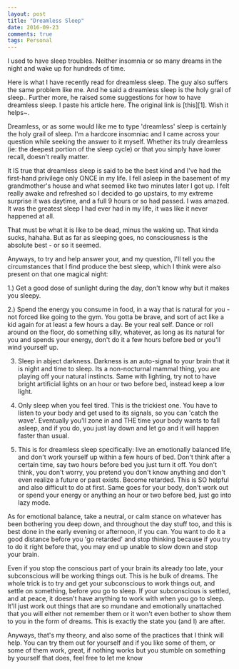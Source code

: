 ```yaml
---
layout: post
title: "Dreamless Sleep"
date: 2016-09-23
comments: true
tags: Personal
---
```


I used to have sleep troubles. Neither insomnia or so many dreams in the night
and wake up for hundreds of time.

Here is what I have recently read for dreamless sleep. The guy also suffers the
same problem like me. And he said a dreamless sleep is the holy grail of sleep..
Further more, he raised some suggestions for how to have dreamless sleep. I 
paste his article here. The original link is [this][1]. Wish it helps~.

Dreamless, or as some would like me to type 'dreamless' sleep is certainly the holy grail of sleep. I'm a hardcore insomniac and I came across your question while seeking the answer to it myself. Whether its truly dreamless (ie: the deepest portion of the sleep cycle) or that you simply have lower recall, doesn't really matter. 

It IS true that dreamless sleep is said to be the best kind and I've had the first-hand privilege only ONCE in my life. I fell asleep in the basement of my grandmother's house and what seemed like two minutes later I got up. I felt really awake and refreshed so I decided to go upstairs, to my extreme surprise it was daytime, and a full 9 hours or so had passed. I was amazed. It was the greatest sleep I had ever had in my life, it was like it never happened at all. 

That must be what it is like to be dead, minus the waking up. That kinda sucks, hahaha. But as far as sleeping goes, no consciousness is the absolute best - or so it seemed. 

Anyways, to try and help answer your, and my question, I'll tell you the circumstances that I find produce the best sleep, which I think were also present on that one magical night: 

1.) Get a good dose of sunlight during the day, don't know why but it makes you sleepy. 

2.) Spend the energy you consume in food, in a way that is natural for you - not forced like going to the gym. You gotta be brave, and sort of act like a kid again for at least a few hours a day. Be your real self. Dance or roll around on the floor, do something silly, whatever, as long as its natural for you and spends your energy, don't do it a few hours before bed or you'll wind yourself up. 

3) Sleep in abject darkness. Darkness is an auto-signal to your brain that it is night and time to sleep. Its a non-nocturnal mammal thing, you are playing off your natural instincts. Same with lighting, try not to have bright artificial lights on an hour or two before bed, instead keep a low light. 

4) Only sleep when you feel tired. This is the trickiest one. You have to listen to your body and get used to its signals, so you can 'catch the wave'. Eventually you'll zone in and THE time your body wants to fall asleep, and if you do, you just lay down and let go and it will happen faster than usual. 

5) This is for dreamless sleep specifically: live an emotionally balanced life, and don't work yourself up within a few hours of bed. Don't think after a certain time, say two hours before bed you just turn it off. You don't think, you don't worry, you pretend you don't know anything and don't even realize a future or past exists. Become retarded. This is SO helpful and also difficult to do at first. Same goes for your body, don't work out or spend your energy or anything an hour or two before bed, just go into lazy mode. 

As for emotional balance, take a neutral, or calm stance on whatever has been bothering you deep down, and throughout the day stuff too, and this is best done in the early evening or afternoon, if you can. You want to do it a good distance before you 'go retarded' and stop thinking because if you try to do it right before that, you may end up unable to slow down and stop your brain. 

Even if you stop the conscious part of your brain its already too late, your subconscious will be working things out. This is he bulk of dreams. The whole trick is to try and get your subconscious to work things out, and settle on something, before you go to sleep. If your subconscious is settled, and at peace, it doesn't have anything to work with when you go to sleep. It'll just work out things that are so mundane and emotionally unattached that you will either not remember them or it won't even bother to show them to you in the form of dreams. This is exactly the state you (and I) are after. 

Anyways, that's my theory, and also some of the practices that I think will help. You can try them out for yourself and if you like some of them, or some of them work, great, if nothing works but you stumble on something by yourself that does, feel free to let me know


